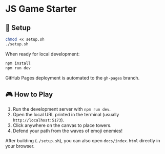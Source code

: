 # JS Game Starter

## 🚀 Setup
```bash
chmod +x setup.sh
./setup.sh
```

When ready for local development:
```bash
npm install
npm run dev
```

GitHub Pages deployment is automated to the `gh-pages` branch.

## 🎮 How to Play

1. Run the development server with `npm run dev`.
2. Open the local URL printed in the terminal (usually `http://localhost:5173`).
3. Click anywhere on the canvas to place towers.
4. Defend your path from the waves of emoji enemies!

After building (`./setup.sh`), you can also open `docs/index.html` directly in your browser.
